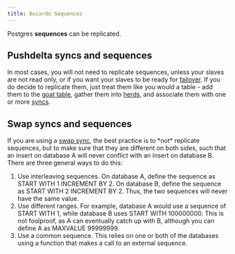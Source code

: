 ```yaml
---
title: Bucardo Sequences
---
```


Postgres **sequences** can be replicated.

Pushdelta syncs and sequences
-----------------------------

In most cases, you will not need to replicate sequences, unless your slaves are not read only, or if you want your slaves to be ready for [failover](/Bucardo/failover). If you do decide to replicate them, just treat them like you would a table - add them to the [goat table](/Bucardo/goat_table), gather them into [herds](/Bucardo/herds), and associate them with one or more [syncs](/Bucardo/syncs).

Swap syncs and sequences
------------------------

If you are using a [swap sync](/Bucardo/swap_sync), the best practice is to \*not\* replicate sequences, but to make sure that they are different on both sides, such that an insert on database A will never conflict with an insert on database B. There are three general ways to do this:

1.  Use interleaving sequences. On database A, define the sequence as START WITH 1 INCREMENT BY 2. On database B, define the sequence as START WITH 2 INCREMENT BY 2. Thus, the two sequences will never have the same value.
2.  Use different ranges. For example, database A would use a sequence of START WITH 1, while database B uses START WITH 100000000. This is not foolproof, as A can eventually catch up with B, although you can define A as MAXVALUE 99999999.
3.  Use a common sequence. This relies on one or both of the databases using a function that makes a call to an external sequence.

